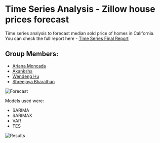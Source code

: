 # Time Series Analysis - Zillow house prices forecast
Time series analysis to forecast median sold price of homes in California. You can check the full report here - [Time Series Final Report](https://github.com/huwendeng/Zillow-Homes-Median-Sold-Price/blob/master/Time%20Series%20Final%20Report.pdf)

## Group Members:
- [Ariana Moncada](https://github.com/arianamoncada)
- [Akanksha](https://github.com/akanksha1304)
- [Wendeng Hu](https://github.com/huwendeng)
- [Shreejaya Bharathan](https://github.com/ShreejayaB)

![Forecast](../master/images/forecast.png)



Models used were:
- SARIMA
- SARIMAX
- VAR
- TES

![Results](../master/images/results.png)
